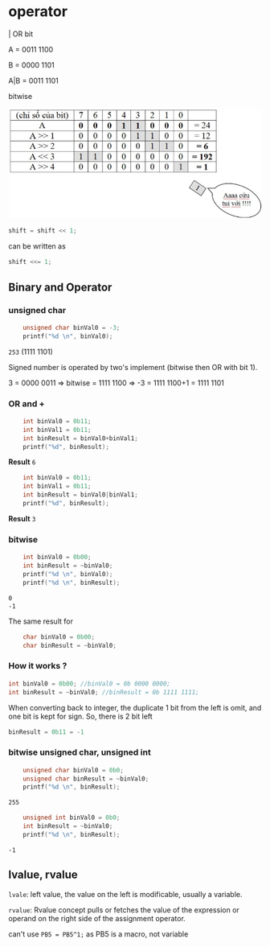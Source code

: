 # operator

| OR bit

A = 0011 1100

B = 0000 1101

A|B = 0011 1101

bitwise

![](bitwise.png)

```c
shift = shift << 1;
```
can be written as
```c
shift <<= 1;
```

## Binary and Operator

### unsigned char

```c
	unsigned char binVal0 = -3;
	printf("%d \n", binVal0);
```

``253`` (1111 1101)

Signed number is operated by two's implement (bitwise then OR with bit 1).

3 = 0000 0011 => bitwise = 1111 1100
=> -3 = 1111 1100+1 = 1111 1101

### OR and +

```c
	int binVal0 = 0b11;
	int binVal1 = 0b11;
	int binResult = binVal0+binVal1;
	printf("%d", binResult);
```	
**Result** ``6``

```c
	int binVal0 = 0b11;
	int binVal1 = 0b11;
	int binResult = binVal0|binVal1;
	printf("%d", binResult);
```
**Result** ``3``

### bitwise

```c
	int binVal0 = 0b00;
	int binResult = ~binVal0;
	printf("%d \n", binVal0);
	printf("%d \n", binResult);
```

```
0 
-1 
```

The same result for 

```c
	char binVal0 = 0b00;
	char binResult = ~binVal0;
```

### How it works ?

```c
int binVal0 = 0b00; //binVal0 = 0b 0000 0000;
int binResult = ~binVal0; //binResult = 0b 1111 1111;
```

When converting back to integer, the duplicate 1 bit from the left is omit, and one bit is kept for sign. So, there is 2 bit left

```c
binResult = 0b11 = -1
```

### bitwise unsigned char, unsigned int

```c
	unsigned char binVal0 = 0b0;
	unsigned char binResult = ~binVal0;
	printf("%d \n", binResult);
```	

```
255
```

```c
	unsigned int binVal0 = 0b0;
	int binResult = ~binVal0;
	printf("%d \n", binResult);
```	

```
-1
```

## lvalue, rvalue

``lvale``: left value, the value on the left is modificable, usually a variable.

``rvalue``: Rvalue concept pulls or fetches the value of the expression or operand on the right side of the assignment operator. 

can't use ``PB5 = PB5^1;`` as PB5 is a macro, not variable
